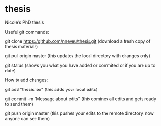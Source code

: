 # thesis
Nicole's PhD thesis


Useful git commands: 

git clone https://github.com/nneveu/thesis.git (download a fresh copy of thesis materials)

git pull origin master (this updates the local directory with changes only)

git status (shows you what you have added or commited or if you are up to date)


How to add changes: 

git add "thesis.tex" (this adds your local edits)

git commit -m "Message about edits" (this comines all edits and gets ready to send them)

git push origin master (this pushes your edits to the remote directory, now anyone can see them)


